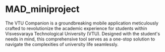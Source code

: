 # MAD_miniproject
The VTU Companion is a groundbreaking mobile application meticulously crafted to revolutionize the academic experience for students within Visvesvaraya Technological University (VTU). Designed with the student's needs in mind, this comprehensive tool serves as a one-stop solution to navigate the complexities of university life seamlessly.
